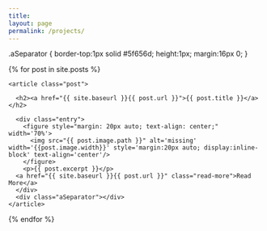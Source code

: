 ```yaml
---
title:
layout: page
permalink: /projects/
---
```

  
.aSeparator {
border-top:1px solid #5f656d;
height:1px;
margin:16px 0;
}

<div class="posts">
  {% for post in site.posts %}

    <article class="post">

      <h2><a href="{{ site.baseurl }}{{ post.url }}">{{ post.title }}</a></h2>

      <div class="entry">
	  	<figure style="margin: 20px auto; text-align: center;" width='70%'>
	      <img src="{{ post.image.path }}" alt='missing' width='{{post.image.width}}' style='margin:20px auto; display:inline-block' text-align='center'/>
		</figure>
		<p>{{ post.excerpt }}</p>
      <a href="{{ site.baseurl }}{{ post.url }}" class="read-more">Read More</a>
      </div>
      <div class="aSeparator"></div>
    </article>

  {% endfor %}
</div>
